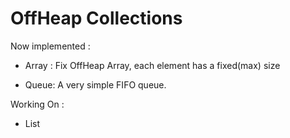 # OffHeap Collections

Now implemented :

* Array : Fix OffHeap Array, each element has a fixed(max) size

* Queue: A very simple FIFO queue.

Working On :

* List

